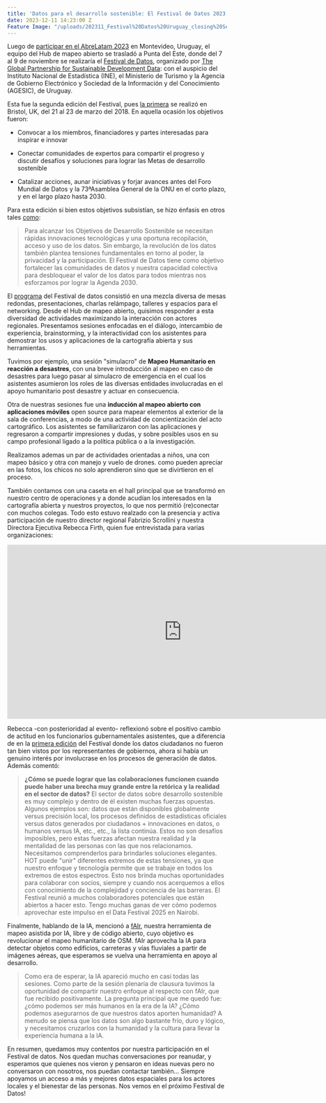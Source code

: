 ```yaml
---
title: 'Datos para el desarrollo sostenible: El Festival de Datos 2023'
date: 2023-12-11 14:23:00 Z
Feature Image: "/uploads/202311_Festival%20Datos%20Uruguay_closing%20Session%20Rebecca%20Firth%2003.jpg"
---
```


Luego de [participar en el AbreLatam 2023](https://www.hotosm.org/updates/abrelatam-2023/) en Montevideo, Uruguay, el equipo del Hub de mapeo abierto se trasladó a Punta del Este, donde del 7 al 9 de noviembre se realizaría el [Festival de Datos](https://www.data4sdgs.org/es/festivaldedatos), organizado por [The Global Partnership for Sustainable Development Data](https://www.data4sdgs.org/): con el auspicio del Instituto Nacional de Estadística (INE), el Ministerio de Turismo y la Agencia de Gobierno Electrónico y Sociedad de la Información y del Conocimiento (AGESIC), de Uruguay.

Esta fue la segunda edición del Festival, pues [la primera](https://www.data4sdgs.org/sites/default/files/2018-06/Data%20Fest%20Report_Final_11June_compressed.pdf) se realizó en Bristol, UK, del 21 al 23 de marzo del 2018. En aquella ocasión los objetivos fueron:

* Convocar a los miembros, financiadores y partes interesadas para inspirar e innovar

* Conectar comunidades de expertos para compartir el progreso y discutir desafíos y soluciones para lograr las Metas de desarrollo sostenible

* Catalizar acciones, aunar iniciativas y forjar avances antes del Foro Mundial de Datos y la 73ªAsamblea General de la ONU en el corto plazo, y en el largo plazo hasta 2030.

Para esta edición si bien estos objetivos subsistían, se hizo énfasis en otros tales [como](https://www.data4sdgs.org/es/festivaldedatos):

> Para alcanzar los Objetivos de Desarrollo Sostenible se necesitan rápidas innovaciones tecnológicas y una oportuna recopilación, acceso y uso de los datos. Sin embargo, la revolución de los datos también plantea tensiones fundamentales en torno al poder, la privacidad y la participación. El Festival de Datos tiene como objetivo fortalecer las comunidades de datos y nuestra capacidad colectiva para desbloquear el valor de los datos para todos mientras nos esforzamos por lograr la Agenda 2030.

El [programa](https://www.data4sdgs.org/es/festivaldedatos/programa) del Festival de datos consistió en una mezcla diversa de mesas redondas, presentaciones, charlas relámpago, talleres y espacios para el networking. Desde el Hub de mapeo abierto, quisimos responder a esta diversidad de actividades maximizando la interacción con actores regionales. Presentamos sesiones enfocadas en el diálogo, intercambio de experiencia, brainstorming, y la interactividad con los asistentes para demostrar los usos y aplicaciones de la cartografía abierta y sus herramientas.

Tuvimos por ejemplo, una sesión "simulacro" de **Mapeo Humanitario en reacción a desastres**, con una breve introducción al mapeo en caso de desastres para luego pasar al simulacro de emergencia en el cual los asistentes asumieron los roles de las diversas entidades involucradas en el apoyo humanitario post desastre y actuar en consecuencia.

Otra de nuestras sesiones fue una **inducción al mapeo abierto con aplicaciones móviles** open source para mapear elementos al exterior de la sala de conferencias, a modo de una actividad de concientización del acto cartográfico. Los asistentes se familiarizaron con las aplicaciones y regresaron a compartir impresiones y dudas, y sobre posibles usos en su campo profesional ligado a la política pública o a la investigación.

Realizamos ademas un par de actividades orientadas a niños, una con mapeo básico y otra con manejo y vuelo de drones. como pueden apreciar en las fotos, los chicos no solo aprendieron sino que se divirtieron en el proceso.

También contamos con una caseta en el hall principal que se transformó en nuestro centro de operaciones y a donde acudían los interesados en la cartografía abierta y nuestros proyectos, lo que nos permitió (re)conectar con muchos colegas. Todo esto estuvo realzado con la presencia y activa participación de nuestro director regional Fabrizio Scrollini y nuestra Directora Ejecutiva Rebecca Firth, quien fue entrevistada para varias organizaciones:

<iframe width="800" height="400" src="https://www.youtube.com/embed/PAyRlnGm1hY?si=JeR5mJnnw9OEP7h8" title="YouTube video player" frameborder="0" allow="accelerometer; autoplay; clipboard-write; encrypted-media; gyroscope; picture-in-picture; web-share" allowfullscreen></iframe>

Rebecca -con posterioridad al evento- reflexionó sobre el positivo cambio de actitud en los funcionarios gubernamentales asistentes, que a diferencia de en la [primera edición](https://www.data4sdgs.org/blog/recap-un-world-data-forum-using-openstreetmap-sustainable-development-goals) del Festival donde los datos ciudadanos no fueron tan bien vistos por los representantes de gobiernos, ahora si había un genuino interés por involucrase en los procesos de generación de datos. Además comentó:

> **¿Cómo se puede lograr que las colaboraciones funcionen cuando puede haber una brecha muy grande entre la retórica y la realidad en el sector de datos?** El sector de datos sobre desarrollo sostenible es muy complejo y dentro de él existen muchas fuerzas opuestas. Algunos ejemplos son: datos que están disponibles globalmente versus precisión local, los procesos definidos de estadísticas oficiales versus datos generados por ciudadanos \+ innovaciones en datos, o humanos versus IA, etc., etc., la lista continúa. Estos no son desafíos imposibles, pero estas fuerzas afectan nuestra realidad y la mentalidad de las personas con las que nos relacionamos. Necesitamos comprenderlos para brindarles soluciones elegantes. HOT puede "unir" diferentes extremos de estas tensiones, ya que nuestro enfoque y tecnología permite que se trabaje en todos los extremos de estos espectros. Esto nos brinda muchas oportunidades para colaborar con socios, siempre y cuando nos acerquemos a ellos con conocimiento de la complejidad y conciencia de las barreras. El Festival reunió a muchos colaboradores potenciales que están abiertos a hacer esto. Tengo muchas ganas de ver cómo podemos aprovechar este impulso en el Data Festival 2025 en Nairobi.

Finalmente, hablando de la IA, mencionó a [fAIr](https://www.hotosm.org/tech-blog/hot-tech-talks-fair/), nuestra herramienta de mapeo asistida por IA, libre y de código abierto, cuyo objetivo es revolucionar el mapeo humanitario de OSM. fAIr aprovecha la IA para detectar objetos como edificios, carreteras y vías fluviales a partir de imágenes aéreas, que esperamos se vuelva una herramienta en apoyo al desarrollo.

> Como era de esperar, la IA apareció mucho en casi todas las sesiones. Como parte de la sesión plenaria de clausura tuvimos la oportunidad de compartir nuestro enfoque al respecto con fAIr, que fue recibido positivamente. La pregunta principal que me quedó fue: ¿cómo podemos ser más humanos en la era de la IA? ¿Cómo podemos asegurarnos de que nuestros datos aporten humanidad? A menudo se piensa que los datos son algo bastante frío, duro y lógico, y necesitamos cruzarlos con la humanidad y la cultura para llevar la experiencia humana a la IA.

En resumen, quedamos muy contentos por nuestra participación en el Festival de datos. Nos quedan muchas conversaciones por reanudar, y esperamos que quienes nos vieron y pensaron en ideas nuevas pero no conversaron con nosotros, nos puedan contactar también... Siempre apoyamos un acceso a más y mejores datos espaciales para los actores locales y el bienestar de las personas. Nos vemos en el próximo Festival de Datos!